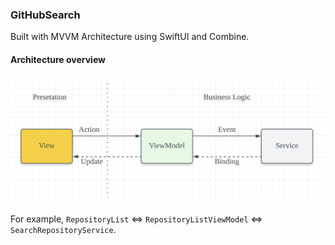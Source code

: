 ### GitHubSearch

Built with MVVM Architecture using SwiftUI and Combine.

#### Architecture overview

![architecture](images/arc.png)

For example, `RepositoryList` <=> `RepositoryListViewModel` <=> `SearchRepositoryService`.
